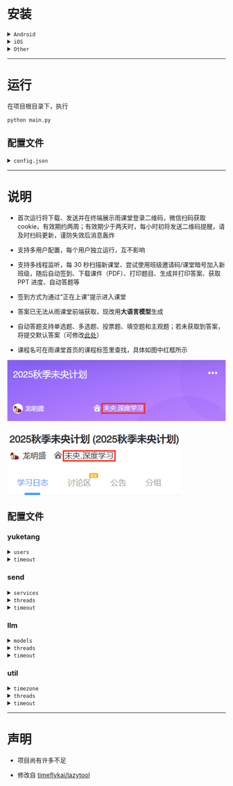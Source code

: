 # 安装

<details>
<summary><code>Android</code></summary>

## 安装 Termux

Termux 是一个面向 Android 的开源终端仿真器和 Linux 环境应用。它通过应用包管理系统提供了一系列 Unix 软件包，可以直接在 Android 设备上运行，详细介绍及安装方法移步[官网](https://termux.dev/cn/index.html)，使用需要一定 Linux 基础

## 使用 Termux

启动 Termux，进入命令行界面，为获取系统文件权限，输入
```shell
termux-setup-storage
```
为查看当前目录，输入
```shell
pwd
```
每次启动当前目录默认为 `/data/data/com.termux/files/home/`，未获取 root 权限时文件管理器无法访问该目录。如未 root，之后在此目录下运行程序请提前修改 `config.json`（熟悉程序后推荐使用，具体见后续 **运行** 及 **说明** ），否则应使用`cp`工具将文件从 `/data/data/com.termux/files/home/` 传输到 `/storage/emulated/0/`（手机内部存储**根目录**，可用文件管理器直接访问）

也可切换当前目录到内部存储，即输入
```shell
cd /storage/emulated/0
```
此时可直接在文件管理器中查看并修改文件，推荐小白使用

## 安装项目及依赖
```shell
pkg update
pkg upgrade -y
pkg install -y python git libjpeg-turbo python-pillow zbar
git clone https://github.com/thuhollow2/Hetangyuketang.git # 如需提前修改文件，可先自行fork
cd Hetangyuketang
pip install -r requirements.txt
```

</details>

<details>
<summary><code>iOS</code></summary>

## 安装 iSH Shell

iSH Shell 是一款运行在 iOS 系统上的 App，可以运行 Linux Shell，底层操作系统基于 Alpine Linux。它提供标准的 Linux 命令行接口，使用 apk 包管理器安装和管理软件包，无需越狱，可从 [App Store](https://apps.apple.com/app/ish-shell/id1436902243) 下载，使用需要一定 Linux 基础

## 使用 iSH Shell

启动 iSH，进入命令行界面，输入
```shell
pwd
```
查看当前目录，每次启动当前目录默认为 `/root` ，可在 **文件** > **浏览** > **iSH** > **root 文件夹** 访问，之后运行程序可在此查看或修改文件

## 安装项目及依赖
```shell
apk update
apk upgrade
apk add python3 py3-pip git py3-pillow zbar
ln -sf /usr/bin/python3 /usr/bin/python
git clone https://github.com/thuhollow2/Hetangyuketang.git # 如需提前修改文件，可先自行fork
cd Hetangyuketang
pip install -r requirements.txt
```

</details>

<details>
<summary><code>Other</code></summary>

下载本项目后，切换到项目根目录，执行以下命令安装依赖

```shell
pip install -r requirements.txt 
```
 - `pyzbar` 是对 **ZBar** 的 Python 封装，本身需要系统里有 **libzbar** 动态库；非 Windows 上必须先装 zbar 才能用，详情见 [pyzbar 安装说明](https://github.com/NaturalHistoryMuseum/pyzbar#installation)

</details>

---
# 运行

在项目根目录下，执行

```shell
python main.py
```

## 配置文件
<details>
<summary><code>config.json</code></summary>

```json
{
    "yuketang": {
        "users": [
            {
                "name": "user1",
                "enabled": false,
                "domain": "pro.yuketang.cn",
                "classroomCodeList": ["YVQ6QC", "7DEN3A"],
                "classroomWhiteList": [],
                "classroomBlackList": ["未央.机器学习", "未央.深度学习"],
                "classroomStartTimeDict": {
                    "未央.机器学习": {"1": "08:00", "2": "13:30"},
                    "未央.深度学习": {"1": "13:30"}
                },
                "llm": false,
                "an": false,
                "ppt": false,
                "si": false,
                "services": ["dingtalk", "feishu"]
            },
            {
                "name": "user2",
                "enabled": false,
                "domain": "pro.yuketang.cn",
                "classroomCodeList": ["YVQ6QC", "7DEN3A"],
                "classroomWhiteList": [],
                "classroomBlackList": ["未央.机器学习", "未央.深度学习"],
                "classroomStartTimeDict": {
                    "未央.机器学习": {"1": "08:00", "2": "13:30"},
                    "未央.深度学习": {"1": "13:30"}
                },
                "llm": false,
                "an": false,
                "ppt": false,
                "si": false,
                "services": ["dingtalk", "feishu"]
            }
        ],
        "timeout": 30
    },
    "send": {
        "services": [
            {
                "name": "wechat",
                "enabled": false,
                "type": "wechat",
                "touser": "@all",
                "agentId": "####",
                "secret": "####",
                "companyId": "####",
                "msgLimit": 500,
                "dataLimit": 20971520
            },
            {
                "name": "dingtalk",
                "enabled": false,
                "type": "dingtalk",
                "appKey": "####",
                "appSecret": "####",
                "robotCode": "####",
                "openConversationId": "####",
                "msgLimit": 3000,
                "dataLimit": 20971520
            },
            {
                "name": "feishu",
                "enabled": false,
                "type": "feishu",
                "appId": "####",
                "appSecret": "####",
                "openId": "####",
                "msgLimit": 10000,
                "dataLimit": 31457280
            }
        ],
        "threads": 5,
        "timeout": 30
    },
    "llm": {
        "models": [
            {
                "name": "openai-o4-mini",
                "enabled": false,
                "type": "openai",
                "apiKey": "####",
                "model": "o4-mini",
                "prompt": "You are a helpful assistant.",
                "score": 100
            },
            {
                "name": "claude-3-5",
                "enabled": false,
                "type": "claude",
                "apiKey": "####",
                "model": "claude-3-5",
                "prompt": "You are a helpful assistant.",
                "temperature": 0.2,
                "score": 100
            },
            {
                "name": "grok-4-0709",
                "enabled": false,
                "type": "grok",
                "apiKey": "####",
                "model": "grok-4-0709",
                "prompt": "You are a helpful assistant.",
                "temperature": 0.2,
                "score": 100
            },
            {
                "name": "gemini-2.5-flash",
                "enabled": false,
                "type": "gemini",
                "apiKey": "####",
                "model": "gemini-2.5-flash",
                "prompt": "You are a helpful assistant.",
                "temperature": 0.2,
                "score": 100
            },
            {
                "name": "cloudflare-llama-4-scout-17b",
                "enabled": false,
                "type": "cloudflare",
                "accountId": "####",
                "apiToken": "####",
                "model": "@cf/meta/llama-4-scout-17b-16e-instruct",
                "prompt": "You are a helpful assistant.",
                "temperature": 0.2,
                "score": 100
            },
            {
                "name": "openrouter-gpt-oss-20b",
                "enabled": false,
                "type": "openrouter",
                "apiKey": "####",
                "model": "openai/gpt-oss-20b:free",
                "prompt": "You are a helpful assistant.",
                "temperature": 0.2,
                "score": 100
            },
            {
                "name": "poixe-gemini-2.5-flash",
                "enabled": false,
                "type": "poixe",
                "apiKey": "####",
                "model": "gemini-2.5-flash:free",
                "prompt": "You are a helpful assistant.",
                "temperature": 0.2,
                "score": 100
            },
            {
                "name": "siliconflow-glm-4.1v-9b-thinking",
                "enabled": false,
                "type": "siliconflow",
                "apiKey": "####",
                "model": "THUDM/GLM-4.1V-9B-Thinking",
                "prompt": "You are a helpful assistant.",
                "temperature": 0.2,
                "score": 100
            },
            {
                "name": "infinigence-glm-4.5v",
                "enabled": false,
                "type": "infinigence",
                "apiKey": "####",
                "model": "glm-4.5v",
                "prompt": "You are a helpful assistant.",
                "temperature": 0.2,
                "score": 100
            },
            {
                "name": "zhipu-glm-4.1v-thinking-flash",
                "enabled": false,
                "type": "zhipu",
                "apiKey": "####",
                "model": "GLM-4.1V-Thinking-Flash",
                "prompt": "You are a helpful assistant.",
                "temperature": 0.2,
                "score": 100
            },
            {
                "name": "dmxapi-glm-4.1v-9b-thinking",
                "enabled": false,
                "type": "dmxapi",
                "apiKey": "####",
                "model": "GLM-4.1V-9B-Thinking",
                "prompt": "You are a helpful assistant.",
                "temperature": 0.2,
                "score": 100
            },
            {
                "name": "modelscope-intern-s1",
                "enabled": false,
                "type": "modelscope",
                "accessToken": "####",
                "model": "Shanghai_AI_Laboratory/Intern-S1",
                "prompt": "You are a helpful assistant.",
                "temperature": 0.2,
                "score": 100
            },
            {
                "name": "moonshot-kimi-latest",
                "enabled": false,
                "type": "moonshot",
                "apiKey": "####",
                "model": "kimi-latest",
                "prompt": "You are a helpful assistant.",
                "temperature": 0.2,
                "score": 100
            },
            {
                "name": "volcengine-doubao-seed-1-6-vision",
                "enabled": false,
                "type": "volcengine",
                "apiKey": "####",
                "model": "doubao-seed-1-6-vision-250815",
                "prompt": "You are a helpful assistant.",
                "temperature": 0.2,
                "score": 100
            },
            {
                "name": "poloapi-gemini-2.5-flash",
                "enabled": false,
                "type": "poloapi",
                "apiKey": "####",
                "model": "gemini-2.5-flash",
                "prompt": "You are a helpful assistant.",
                "temperature": 0.2,
                "score": 100
            },
            {
                "name": "bailian-qwen3-vl-plus",
                "enabled": false,
                "type": "bailian",
                "apiKey": "####",
                "model": "qwen3-vl-plus",
                "prompt": "You are a helpful assistant.",
                "temperature": 0.2,
                "score": 100
            },
            {
                "name": "qianfan-ernie-4.5-turbo-vl-latest",
                "enabled": false,
                "type": "qianfan",
                "apiKey": "####",
                "model": "ernie-4.5-turbo-vl-latest",
                "prompt": "You are a helpful assistant.",
                "temperature": 0.2,
                "score": 100
            },
            {
                "name": "xunfei-xqwen2d5s32bvl",
                "enabled": false,
                "type": "xunfei",
                "apiKey": "####",
                "model": "xqwen2d5s32bvl",
                "prompt": "You are a helpful assistant.",
                "temperature": 0.2,
                "score": 100
            },
            {
                "name": "minimax-MiniMax-Text-01",
                "enabled": false,
                "type": "minimax",
                "apiKey": "####",
                "model": "MiniMax-Text-01",
                "prompt": "You are a helpful assistant.",
                "temperature": 0.2,
                "score": 100
            },
            {
                "name": "lingyiwanwu-yi-vision-v2",
                "enabled": false,
                "type": "lingyiwanwu",
                "apiKey": "####",
                "model": "yi-vision-v2",
                "prompt": "You are a helpful assistant.",
                "temperature": 0.2,
                "score": 100
            },
            {
                "name": "sensecore-SenseNova-V6-Pro",
                "enabled": false,
                "type": "sensecore",
                "accessKeyId": "####",
                "accessKeySecret": "####",
                "model": "SenseNova-V6-Pro",
                "prompt": "You are a helpful assistant.",
                "temperature": 0.2,
                "score": 100
            },
            {
                "name": "mistral-mistral-small-latest",
                "enabled": false,
                "type": "mistral",
                "apiKey": "####",
                "model": "mistral-small-latest",
                "prompt": "You are a helpful assistant.",
                "temperature": 0.2,
                "score": 100
            },
            {
                "name": "hunyuan-hunyuan-t1-vision",
                "enabled": false,
                "type": "hunyuan",
                "apiKey": "####",
                "model": "hunyuan-t1-vision",
                "prompt": "You are a helpful assistant.",
                "temperature": 0.2,
                "score": 100
            },
            {
                "name": "meta-Llama-4-Maverick-17B-128E-Instruct-FP8",
                "enabled": false,
                "type": "meta",
                "apiKey": "####",
                "model": "Llama-4-Maverick-17B-128E-Instruct-FP8",
                "prompt": "You are a helpful assistant.",
                "temperature": 0.2,
                "score": 100
            },
            {
                "name": "cohere-command-a-vision-07-2025",
                "enabled": false,
                "type": "cohere",
                "apiKey": "####",
                "model": "command-a-vision-07-2025",
                "prompt": "You are a helpful assistant.",
                "temperature": 0.2,
                "score": 100
            }
        ],
        "threads": 5,
        "timeout": 300
    },
    "util": {
        "timezone": "Asia/Shanghai",
        "threads": 20,
        "timeout": 30
    }
}
```

</details>

---
# 说明

 - 首次运行将下载、发送并在终端展示雨课堂登录二维码，微信扫码获取 cookie，有效期约两周；有效期少于两天时，每小时初将发送二维码提醒，请及时扫码更新，谨防失效后消息轰炸

 - 支持多用户配置，每个用户独立运行，互不影响

 - 支持多线程监听，每 30 秒扫描新课堂、尝试使用班级邀请码/课堂暗号加入新班级，随后自动签到、下载课件（PDF）、打印题目、生成并打印答案、获取 PPT 进度、自动答题等

 - 签到方式为通过“正在上课”提示进入课堂

 - 答案已无法从雨课堂前端获取，现改用**大语言模型**生成

 - 自动答题支持单选题、多选题、投票题、填空题和主观题；若未获取到答案，将提交默认答案（可修改[此处](yuketang.py#L429-L440)）

 - 课程名可在雨课堂首页的课程标签里查找，具体如图中红框所示

 ![](classroomName-1.png)
 
 ![](classroomName-2.png)

## 配置文件

### yuketang

<details>
<summary><code>users</code></summary>

用户配置列表。参数如下：

 - <code>name</code>

用于标识用户，自定义

 - <code>enabled</code>

是否启用该用户

 - <code>domain</code>

雨课堂域名，按需选择
| 网站 | 域名 |
| -------- | -------- |
| 雨课堂 | [www.yuketang.cn](https://www.yuketang.cn) |
| 荷塘雨课堂 | [pro.yuketang.cn](https://pro.yuketang.cn) |
| 长江雨课堂 | [changjiang.yuketang.cn](https://changjiang.yuketang.cn) |
| 黄河雨课堂 | [huanghe.yuketang.cn](https://huanghe.yuketang.cn) |

 - <code>classroomCodeList</code>

班级邀请码/课堂暗号列表。每 30 秒尝试加入相应班级，班级满员时可启用此功能待成员退出抢占名额

 - <code>classroomWhiteList</code>

课程白名单。记录课程名，优先级低于黑名单，课程名采用完全匹配，为空时不启用

 - <code>classroomBlackList</code>

课程黑名单。记录课程名，优先级高于白名单，课程名采用完全匹配，为空时不启用

 - <code>classroomStartTimeDict</code>

课程星期内各日最早进入时间。课程名采用完全匹配；使用指定时区，周一-周日对应 `1 - 7`，时间格式为 `HH:MM`；当日时间值不为空且此时早于该值不签到，数字或时间为空不启用

 - <code>llm</code>

是否使用大语言模型生成答案

 - <code>an</code>

是否自动答题

 - <code>ppt</code>

是否发送 PPT 文件

 - <code>si</code>

是否实时推送 PPT 进度

 - <code>services</code>

推送服务名称列表，填写 `send.services` 中配置的 `name`

</details>

<details>
<summary><code>timeout</code></summary>

连接雨课堂的超时秒数

</details>

### send

<details>
<summary><code>services</code></summary>

推送方式配置，目前支持企业微信、钉钉、飞书

#### 通用字段
| 字段 | 说明 |
| --- | --- |
| name | 服务名称（自定义，用于通行密钥标识） |
| enabled | 是否启用 |
| type | 服务类型（wechat/dingtalk/feishu） |
| msgLimit | 单次文本长度限制（字符） |
| dataLimit | 单次文件大小限制（字节） |

#### 服务凭证

 - 企业微信：[注册企业微信](https://work.weixin.qq.com/wework_admin/register_wx?from=myhome)、[创建应用](https://work.weixin.qq.com/wework_admin/frame#apps/createApiApp)、[**配置企业可信 IP**](https://work.weixin.qq.com/wework_admin/frame#apps)，填充 `touser`、`agentId`、`secret`、`companyId`

 - 钉钉：[注册钉钉开发者账号](https://open-dev.dingtalk.com/)、[创建并发布企业内部应用（应用内创建机器人）](https://open-dev.dingtalk.com/fe/app#/corp/app)、创建群会话、[获取群会话 openConversationId](https://open.dingtalk.com/tools/explorer/jsapi?id=10303)、机器人添加进群，填充 `appKey`、`appSecret`、`robotCode`、`openConversationId`

 - 飞书：[注册飞书开发者账号、创建并发布企业内部应用](https://open.feishu.cn/app?lang=zh-CN)、[开启机器人能力](https://open.feishu.cn/document/faq/trouble-shooting/how-to-enable-bot-ability)、[获取 OpenId](https://open.feishu.cn/document/server-docs/im-v1/message/create)、开通权限（[*以应用的身份发消息*](https://open.feishu.cn/document/server-docs/im-v1/message/create)，[*获取与上传图片或文件资源*](https://open.feishu.cn/document/server-docs/im-v1/file/create)），填充 `appId`、`appSecret`、`openId`

#### 分块限制

单次推送有大小限制，超过将分块传输，可设置
| 推送方式 | 消息限制 (`msgLimit`) | 文件限制 (`dataLimit`) | 
| -------- | -------- | -------- |
| 企业微信 (`wx`) | 500字符 (500) | 20MB (20971520) |
| 钉钉 (`dd`) | 3000字符 (3000) | 20MB (20971520) |
| 飞书 (`fs`) | 10000字符 (10000) | 30MB (31457280) |

</details>

<details>
<summary><code>threads</code></summary>

并行服务的最大线程数

</details>

<details>
<summary><code>timeout</code></summary>

连接服务的超时秒数

</details>

### llm

<details>
<summary><code>models</code></summary>

大语言模型配置，目前支持 [OpenAI](https://platform.openai.com/docs/models)、[Claude](https://docs.claude.com/en/docs/about-claude/models/overview)、[Grok](https://docs.x.ai/docs/models)、[Gemini](https://ai.google.dev/gemini-api/docs/models)、[Cloudflare](https://developers.cloudflare.com/workers-ai/models/)、[OpenRouter](https://openrouter.ai/models)、[Poixe](https://poixe.com/model)、[硅基流动](https://cloud.siliconflow.cn/me/models)、[无问芯穹](https://cloud.infini-ai.com/genstudio/model)、[智谱](https://bigmodel.cn/console/modelcenter/square)、[DMXAPI](https://www.dmxapi.com/pricing)、[魔塔社区](https://modelscope.cn/models)、[月之暗面](https://platform.moonshot.cn/docs/pricing/chat)、[火山方舟](https://console.volcengine.com/ark/region:ark+cn-beijing/model)、[PoloAPI](https://poloapi.com/models)、[阿里云百炼](https://bailian.console.aliyun.com/?tab=model#/model-market)、[百度千帆](https://console.bce.baidu.com/qianfan/modelcenter/model/buildIn/list)、[讯飞星辰](https://maas.xfyun.cn/modelSquare)、[MiniMax](https://www.minimaxi.com/price)、[零一万物](https://platform.lingyiwanwu.com/)、[商汤大装置](https://console.sensecore.cn/aistudio/plaza)、[Mistral](https://mistral.ai/pricing#api-pricing)、[腾讯云](https://hunyuan.cloud.tencent.com/#/app/modelSquare)、[Meta](https://llama.developer.meta.com/docs/models)、[Cohere](https://docs.cohere.com/docs/models) 等服务商或中转站

#### 通用字段
| 字段 | 说明 |
| --- | --- |
| name | 服务名称（自定义，用于答案标识） |
| enabled | 是否启用 |
| type | 服务类型（openai、claude 等） |
| model | 模型名称 |
| prompt | 系统提示词 |
| temperature | 采样温度，推荐取 `0 ~ 0.3`  |
| score | 模型评分，数值越大生成答案优先级越高 |

#### 服务凭证

可到各官网注册、充值获取填充

#### 模型选用

 - 选用模型时应综合考虑响应速度、生成质量、使用限制、费用等因素

 - 尽量使用支持 PDF 文件或图片输入的多模态模型

 - 推荐使用 OpenAI、Claude、Gemini 等主流模型

 - 预置模型优先采用效果最好的免费模型

 - 使用非预置模型可能需要适配，可自行修改 `llm.py`

#### 答案选取

 - 多模型并行生成答案，优先选取总评分最高的结果

 - 若多个结果评分相同，选取出现频率最高的结果

 - 若有多个结果频率相同且题型为多选题，选取选项最少的结果

 - 若仍有多个结果，选取所有结果中耗时最长的模型生成的结果

#### 模型测试

使用模型前务必测试效果，确保能正确处理题目并生成合理答案

预置了 [PPT 文件夹](./1529274209982060032)，可用来测试各模型效果。直接运行 `llm.py` 观察输出即可

```shell
python llm.py
```

若想测试其他课堂，可在使用程序签到该课堂、生成 PPT 文件夹后，修改 [PPT 编号](llm.py#L1332)

</details>

<details>
<summary><code>threads</code></summary>

并行模型的最大线程数

</details>

<details>
<summary><code>timeout</code></summary>

连接模型的超时秒数

</details>

### util

<details>
<summary><code>timezone</code></summary>

时区

</details>

<details>
<summary><code>threads</code></summary>

下载 PPT 图片的最大线程数

</details>

<details>
<summary><code>timeout</code></summary>

下载资源的超时秒数

</details>

---
# 声明

 - 项目尚有许多不足

 - 修改自 [timeflykai/lazytool](https://github.com/timeflykai/lazytool/tree/main)
